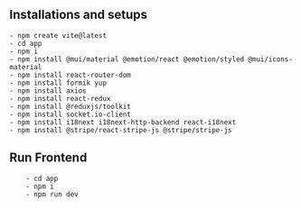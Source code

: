 ## Installations and setups
    - npm create vite@latest
    - cd app
    - npm i
    - npm install @mui/material @emotion/react @emotion/styled @mui/icons-material
    - npm install react-router-dom
    - npm install formik yup
    - npm install axios
    - npm install react-redux
    - npm install @reduxjs/toolkit
    - npm install socket.io-client
    - npm install i18next i18next-http-backend react-i18next
    - npm install @stripe/react-stripe-js @stripe/stripe-js

## Run Frontend
        - cd app
        - npm i
        - npm run dev